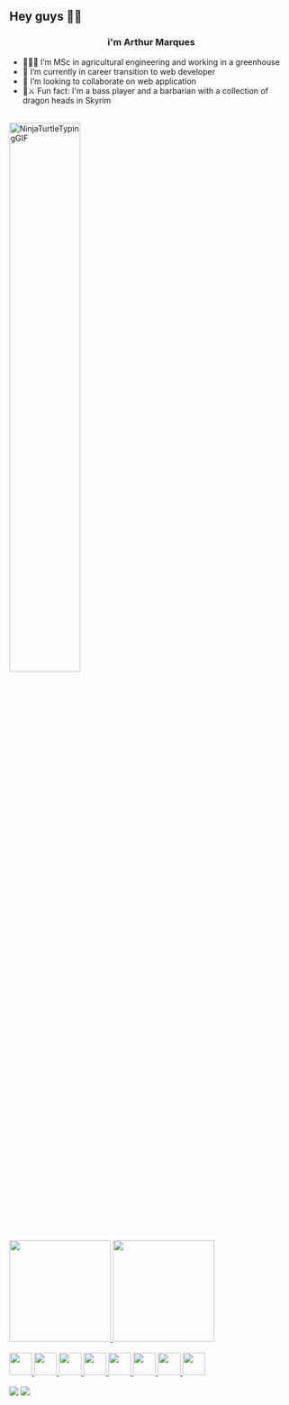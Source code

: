 <h2>Hey guys 🤟🏽</h2>

### <h3 align=center>i'm Arthur Marques </h3>

- 👨🏽‍🌾 I’m MSc in agricultural engineering and working in a greenhouse
- 🔭 I’m currently in career transition to web developer
- 👯 I’m looking to collaborate on web application
- 🎸⚔️ Fun fact: I'm a bass player and a barbarian with a collection of dragon heads in Skyrim
<br>



<img data-target="animated-image.replacedImage" alt="NinjaTurtleTypingGIF" class="AnimatedImagePlayer-animatedImage" src="https://user-images.githubusercontent.com/93051914/173965764-d53371a1-7ccd-419d-80f2-092453d19b5a.gif" height="50%" style="display: block; opacity: 1;">


<br>
<br>

<div>
<a href="https://github.com/Arthurmqz">
<img height="180em" src="https://github-readme-stats.vercel.app/api/top-langs/?username=Arthurmqz&layout=compact&langs_count=7&theme=dracula"/>
<img height="180em" src="https://github-readme-stats.vercel.app/api?username=Arthurmqz&show_icons=true&theme=dracula&include_all_commits=true&count_private=true"/>
</div>
          
<br>
          
<img src="https://cdn.jsdelivr.net/gh/devicons/devicon/icons/react/react-original.svg" width="40" height="40"/>

<img src="https://cdn.jsdelivr.net/gh/devicons/devicon/icons/typescript/typescript-plain.svg" width="40" height="40"/>
          
<img src="https://cdn.jsdelivr.net/gh/devicons/devicon/icons/javascript/javascript-plain.svg" width="40" height="40"/>
 
<img src="https://cdn.jsdelivr.net/gh/devicons/devicon/icons/git/git-plain.svg" width="40" height="40"/>
 
<img src="https://cdn.jsdelivr.net/gh/devicons/devicon/icons/html5/html5-plain.svg" width="40" height="40"/>

<img src="https://cdn.jsdelivr.net/gh/devicons/devicon/icons/css3/css3-plain.svg" width="40" height="40"/>

<img src="https://cdn.jsdelivr.net/gh/devicons/devicon/icons/figma/figma-original.svg" width="40" height="40"/>

<img src="https://cdn.jsdelivr.net/gh/devicons/devicon/icons/yarn/yarn-original-wordmark.svg" width="40" height="40"/>
          
<br>
<br>
          
<div>
<a href = "mailto:arthur.marques.dev@gmail.com"><img src="https://img.shields.io/badge/Gmail-D14836?style=for-the-badge&logo=gmail&logoColor=white" target="_blank"></a>
<a href="https://www.linkedin.com/in/arthurrmarques/" target="_blank"><img src="https://img.shields.io/badge/-LinkedIn-%230077B5?style=for-the-badge&logo=linkedin&logoColor=white" target="_blank"></a>   
</div>

